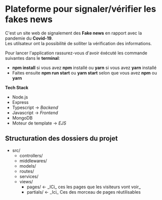 # <h1>Plateforme pour signaler/vérifier les fakes news</h1>

C'est un site web de signalement des **Fake news** en rapport avec la pandemie du **Covid-19**.<br />Les utilsateur ont la possibilité de solliter la vérification des informations.

Pour lancer l'application rassurez-vous d'avoir éxécuté les commande suivantes dans le **terminal**:

- **npm install** si vous avez **npm** installé ou **yarn** si vous avez **yarn** installé
- Faites ensuite **npm run start** ou **yarn start** selon que vous avez **npm** ou **yarn**

**Tech Stack**

- Node.js
- Express
- Typescript -> _Backend_
- Javascript -> _Frontend_
- MongoDB
- Moteur de template -> _EJS_

<h2>Structuration des dossiers du projet</h2>
<ul>
 <li>
    src/
    <ul>
    <li>controllers/</li>
    <li>middlewares/</li>
    <li>models/</li>
    <li>routes/</li>
    <li>services/</li>
    <li>views/
        <ul>
            <li>pages/ <- _ICi_ ces les pages que les visiteurs vont voir_</li>
            <li>partials/ <- _Ici_ Ces des morceau de pages réutilisables</li>
        </ul>
    </li>
    </ul>
 </li>
</ul>
